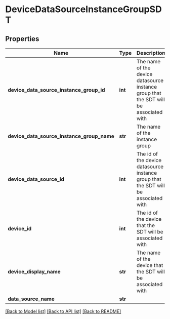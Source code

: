 # DeviceDataSourceInstanceGroupSDT

## Properties
Name | Type | Description | Notes
------------ | ------------- | ------------- | -------------
**device_data_source_instance_group_id** | **int** | The name of the device datasource instance group that the SDT will be associated with | [optional] 
**device_data_source_instance_group_name** | **str** | The name of the instance group | [optional] 
**device_data_source_id** | **int** | The id of the device datasource instance group that the SDT will be associated with | [optional] 
**device_id** | **int** | The id of the device that the SDT will be associated with | [optional] 
**device_display_name** | **str** | The name of the device that the SDT will be associated with | [optional] 
**data_source_name** | **str** |  | [optional] 

[[Back to Model list]](../README.md#documentation-for-models) [[Back to API list]](../README.md#documentation-for-api-endpoints) [[Back to README]](../README.md)


